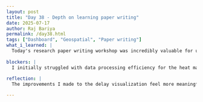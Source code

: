 ```yaml
---
layout: post
title: "Day 38 - Depth on learning paper writing"
date: 2025-07-17
author: Raj Bariya
permalink: /day38.html
tags: ["Dashboard", "Geospatial", "Paper writing"]
what_i_learned: |
  Today's research paper writing workshop was incredibly valuable for understanding the structure and methodology behind academic publications. The session emphasized the importance of crafting compelling abstracts that effectively summarize methodology, findings, and implications. I learned how to structure literature reviews to build strong foundations for research questions, and discovered best practices for presenting data and visualizations in academic contexts. The workshop also highlighted the iterative nature of research writing, showing how papers evolve from initial drafts through peer review incorporation. The Kahoot quiz helped reinforce these concepts and highlighted areas where I need to strengthen my understanding of academic writing conventions. On the technical side, working on the geospatial heat map taught me more about optimizing visualization performance and improving data representation clarity.
  
blockers: |
  I initially struggled with data processing efficiency for the heat map, as large datasets were causing rendering delays. I also need to better understand which visualization techniques work best for different types of geospatial delay data.
  
reflection: |
  The improvements I made to the delay visualization feel more meaningful now that I understand how to properly document and communicate the methodology behind them. The workshop emphasized that good research isn't just about finding insights, but about presenting them in a way that others can understand and build upon. It's exciting to see how the various components of our project are coming together into something cohesive and presentable. Looking forward to applying today's writing lessons to document our technical progress more effectively.

---
```

